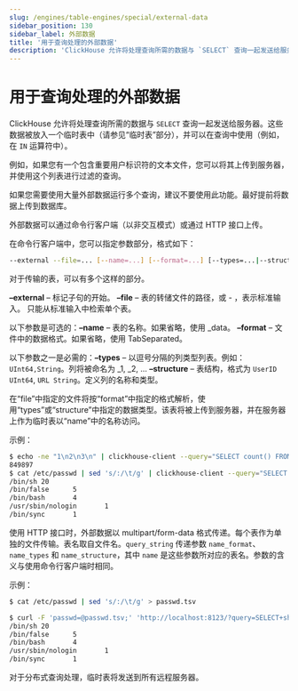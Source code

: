 ```yaml
---
slug: /engines/table-engines/special/external-data
sidebar_position: 130
sidebar_label: 外部数据
title: '用于查询处理的外部数据'
description: 'ClickHouse 允许将处理查询所需的数据与 `SELECT` 查询一起发送给服务器。这些数据被放入一个临时表中，并可以在查询中使用（例如，在 `IN` 运算符中）。'
---
```



# 用于查询处理的外部数据

ClickHouse 允许将处理查询所需的数据与 `SELECT` 查询一起发送给服务器。这些数据被放入一个临时表中（请参见“临时表”部分），并可以在查询中使用（例如，在 `IN` 运算符中）。

例如，如果您有一个包含重要用户标识符的文本文件，您可以将其上传到服务器，并使用这个列表进行过滤的查询。

如果您需要使用大量外部数据运行多个查询，建议不要使用此功能。最好提前将数据上传到数据库。

外部数据可以通过命令行客户端（以非交互模式）或通过 HTTP 接口上传。

在命令行客户端中，您可以指定参数部分，格式如下：

``` bash
--external --file=... [--name=...] [--format=...] [--types=...|--structure=...]
```

对于传输的表，可以有多个这样的部分。

**–external** – 标记子句的开始。
**–file** – 表的转储文件的路径，或 - ，表示标准输入。
只能从标准输入中检索单个表。

以下参数是可选的：**–name** – 表的名称。如果省略，使用 _data。
**–format** – 文件中的数据格式。如果省略，使用 TabSeparated。

以下参数之一是必需的：**–types** – 以逗号分隔的列类型列表。例如：`UInt64,String`。列将被命名为 _1, _2, ... 
**–structure** – 表结构，格式为 `UserID UInt64`, `URL String`。定义列的名称和类型。

在“file”中指定的文件将按“format”中指定的格式解析，使用“types”或“structure”中指定的数据类型。该表将被上传到服务器，并在服务器上作为临时表以“name”中的名称访问。

示例：

``` bash
$ echo -ne "1\n2\n3\n" | clickhouse-client --query="SELECT count() FROM test.visits WHERE TraficSourceID IN _data" --external --file=- --types=Int8
849897
$ cat /etc/passwd | sed 's/:/\t/g' | clickhouse-client --query="SELECT shell, count() AS c FROM passwd GROUP BY shell ORDER BY c DESC" --external --file=- --name=passwd --structure='login String, unused String, uid UInt16, gid UInt16, comment String, home String, shell String'
/bin/sh 20
/bin/false      5
/bin/bash       4
/usr/sbin/nologin       1
/bin/sync       1
```

使用 HTTP 接口时，外部数据以 multipart/form-data 格式传递。每个表作为单独的文件传输。表名取自文件名。`query_string` 传递参数 `name_format`、`name_types` 和 `name_structure`，其中 `name` 是这些参数所对应的表名。参数的含义与使用命令行客户端时相同。

示例：

``` bash
$ cat /etc/passwd | sed 's/:/\t/g' > passwd.tsv

$ curl -F 'passwd=@passwd.tsv;' 'http://localhost:8123/?query=SELECT+shell,+count()+AS+c+FROM+passwd+GROUP+BY+shell+ORDER+BY+c+DESC&passwd_structure=login+String,+unused+String,+uid+UInt16,+gid+UInt16,+comment+String,+home+String,+shell+String'
/bin/sh 20
/bin/false      5
/bin/bash       4
/usr/sbin/nologin       1
/bin/sync       1
```

对于分布式查询处理，临时表将发送到所有远程服务器。

